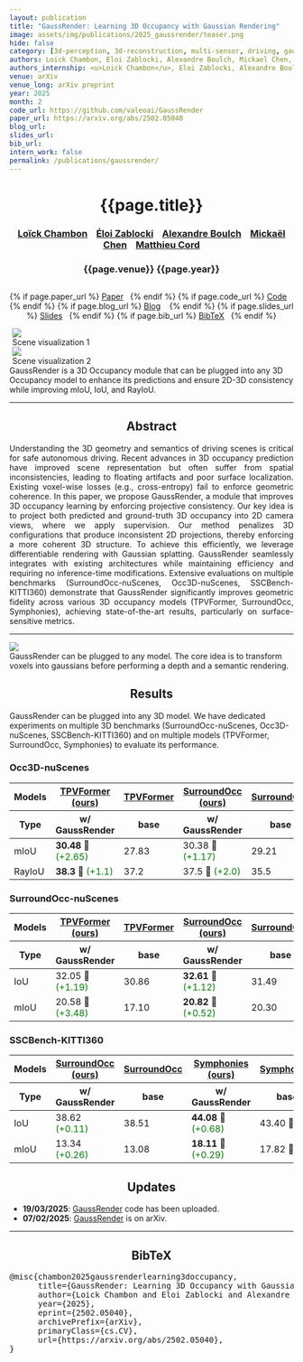```yaml
---
layout: publication
title: "GaussRender: Learning 3D Occupancy with Gaussian Rendering"
image: assets/img/publications/2025_gaussrender/teaser.png
hide: false
category: [3d-perception, 3d-reconstruction, multi-sensor, driving, gaussian-splatting]
authors: Loick Chambon, Eloi Zablocki, Alexandre Boulch, Mickael Chen, Matthieu Cord
authors_internship: <u>Loick Chambon</u>, Eloi Zablocki, Alexandre Boulch, Mickael Chen, Matthieu Cord
venue: arXiv
venue_long: arXiv preprint
year: 2025
month: 2
code_url: https://github.com/valeoai/GaussRender
paper_url: https://arxiv.org/abs/2502.05040
blog_url:
slides_url:
bib_url:
intern_work: false
permalink: /publications/gaussrender/
---
```


<h1 align="center"> {{page.title}} </h1>
<!-- Simple call of authors -->
<!-- <h3 align="center"> {{page.authors}} </h3> -->
<!-- Alternatively you can add links to author pages -->
<h3 align="center"> <a href="https://loickch.github.io/">Loïck Chambon</a> &nbsp;&nbsp; <a href="https://eloiz.github.io">Éloi Zablocki</a> &nbsp;&nbsp; <a href="https://boulch.eu/">Alexandre Boulch</a> &nbsp;&nbsp; <a href="https://scholar.google.com/citations?user=QnRpMJAAAAAJ">Mickaël Chen</a> &nbsp;&nbsp; <a href="https://cord.isir.upmc.fr/">Matthieu Cord</a></h3>

<h3 align="center"> {{page.venue}} {{page.year}} </h3>

<div class="row justify-content-center">
  <div class="column">
      <p align="center">
      {% if page.paper_url %}
      <a href="{{ page.paper_url }}"><i class="far fa-file-pdf"></i> Paper</a>&nbsp;&nbsp;
      {% endif %}
      {% if page.code_url %}
      <a href="{{ page.code_url }}"><i class="fab fa-github"></i> Code</a> &nbsp;&nbsp;
      {% endif %}
      {% if page.blog_url %}
      <a href="{{ page.blog_url }}"><i class="fab fa-blogger"></i> Blog</a> &nbsp;&nbsp;
      {% endif %}
      {% if page.slides_url %}
      <a href="{{ page.slides_url }}"><i class="far fa-file-pdf"></i> Slides</a>&nbsp;&nbsp;
      {% endif %}
      {% if page.bib_url %}
      <a href="{{ page.bib_url}}"><i class="far fa-file-alt"></i> BibTeX</a>&nbsp;&nbsp;
      {% endif %}
    </p>
  </div>
</div>

<div class="row">
    <div class="col-sm mt-3 mt-md-0" style="padding-right: 5px;padding-left: 5px;">
        <img src="../../assets/img/publications/2025_gaussrender/demo_scene_0003.gif" class="img-fluid rounded z-depth-1"/>
        <div class="caption">
            Scene visualization 1
        </div>
    </div>
    <div class="col-sm mt-3 mt-md-0" style="padding-right: 5px;padding-left: 5px;">
        <img src="../../assets/img/publications/2025_gaussrender/demo_scene_0013.gif" class="img-fluid rounded z-depth-1"/>
        <div class="caption">
            Scene visualization 2
        </div>
    </div>
</div>
<div class="caption">
    GaussRender is a 3D Occupancy module that can be plugged into any 3D Occupancy model to enhance its predictions and ensure 2D-3D consistency while improving mIoU, IoU, and RayIoU.
</div>

<hr>

<h2 align="center"> Abstract</h2>

<p align="justify">Understanding the 3D geometry and semantics of driving scenes is critical for safe autonomous driving. Recent advances in 3D occupancy prediction have improved scene representation but often suffer from spatial inconsistencies, leading to floating artifacts and poor surface localization. Existing voxel-wise losses (e.g., cross-entropy) fail to enforce geometric coherence. In this paper, we propose GaussRender, a module that improves 3D occupancy learning by enforcing projective consistency. Our key idea is to project both predicted and ground-truth 3D occupancy into 2D camera views, where we apply supervision. Our method penalizes 3D configurations that produce inconsistent 2D projections, thereby enforcing a more coherent 3D structure. To achieve this efficiently, we leverage differentiable rendering with Gaussian splatting. GaussRender seamlessly integrates with existing architectures while maintaining efficiency and requiring no inference-time modifications. Extensive evaluations on multiple benchmarks (SurroundOcc-nuScenes, Occ3D-nuScenes, SSCBench-KITTI360) demonstrate that GaussRender significantly improves geometric fidelity across various 3D occupancy models (TPVFormer, SurroundOcc, Symphonies), achieving state-of-the-art results, particularly on surface-sensitive metrics.</p>

<hr>

<div class="row">
    <div class="col-sm mt-3 mt-md-0">
        <img src="../../assets/img/publications/2025_gaussrender/pipeline.png" class="img-fluid rounded z-depth-1"/>
        <div class="caption">
            GaussRender can be plugged to any model. The core idea is to transform voxels into gaussians before performing a depth and a semantic rendering.
        </div>
    </div>
</div>

<h2 align="center">Results</h2>

GaussRender can be plugged into any 3D model. We have dedicated experiments on multiple 3D benchmarks (SurroundOcc-nuScenes, Occ3D-nuScenes, SSCBench-KITTI360) and on multiple models (TPVFormer, SurroundOcc, Symphonies) to evaluate its performance.

<h3>Occ3D-nuScenes</h3>
<table>
    <thead>
        <tr>
            <th>Models</th>
            <th><a href="https://arxiv.org/abs/2502.05040">TPVFormer (ours)</a></th>
            <th><a href="https://arxiv.org/abs/2302.07817">TPVFormer</a></th>
            <th><a href="https://arxiv.org/abs/2502.05040">SurroundOcc (ours)</a></th>
            <th><a href="https://arxiv.org/abs/2303.09551">SurroundOcc</a></th>
            <th><a href="https://arxiv.org/abs/2304.05316">OccFormer</a></th>
            <th><a href="https://arxiv.org/abs/2309.09502">RenderOcc</a></th>
        </tr>
        <tr>
            <th>Type</th>
            <th>w/ GaussRender</th>
            <th>base</th>
            <th>w/ GaussRender</th>
            <th>base</th>
            <th>base</th>
            <th>base</th>
        </tr>
    </thead>
    <tbody>
        <tr>
            <td>mIoU</td>
            <td><strong>30.48 🥇</strong> <span style="color: green;">(+2.65)</span></td>
            <td>27.83</td>
            <td>30.38 🥈 <span style="color: green;">(+1.17)</span></td>
            <td>29.21</td>
            <td>21.93</td>
            <td>26.11</td>
        </tr>
        <tr>
            <td>RayIoU</td>
            <td><strong>38.3 🥇</strong> <span style="color: green;">(+1.1)</span></td>
            <td>37.2</td>
            <td>37.5 🥈 <span style="color: green;">(+2.0)</span></td>
            <td>35.5</td>
            <td>-</td>
            <td>19.5</td>
        </tr>
    </tbody>
</table>

<h3>SurroundOcc-nuScenes</h3>
<table>
    <thead>
        <tr>
            <th>Models</th>
            <th><a href="https://arxiv.org/abs/2502.05040">TPVFormer (ours)</a></th>
            <th><a href="https://arxiv.org/abs/2302.07817">TPVFormer</a></th>
            <th><a href="https://arxiv.org/abs/2502.05040">SurroundOcc (ours)</a></th>
            <th><a href="https://arxiv.org/abs/2303.09551">SurroundOcc</a></th>
            <th><a href="https://arxiv.org/abs/2304.05316">OccFormer</a></th>
            <th><a href="https://arxiv.org/abs/2412.04384">GaussianFormerv2</a></th>
        </tr>
        <tr>
            <th>Type</th>
            <th>w/ GaussRender</th>
            <th>base</th>
            <th>w/ GaussRender</th>
            <th>base</th>
            <th>base</th>
            <th>base</th>
        </tr>
    </thead>
    <tbody>
        <tr>
            <td>IoU</td>
            <td>32.05 🥈 <span style="color: green;">(+1.19)</span></td>
            <td>30.86</td>
            <td><strong>32.61 🥇</strong> <span style="color: green;">(+1.12)</span></td>
            <td>31.49</td>
            <td>31.39</td>
            <td>30.56</td>
        </tr>
        <tr>
            <td>mIoU</td>
            <td>20.58 🥈 <span style="color: green;">(+3.48)</span></td>
            <td>17.10</td>
            <td><strong>20.82 🥇</strong> <span style="color: green;">(+0.52)</span></td>
            <td>20.30</td>
            <td>19.03</td>
            <td>20.02</td>
        </tr>
    </tbody>
</table>

<h3>SSCBench-KITTI360</h3>
<table>
    <thead>
        <tr>
            <th>Models</th>
            <th><a href="https://arxiv.org/abs/2502.05040">SurroundOcc (ours)</a></th>
            <th><a href="https://arxiv.org/abs/2303.09551">SurroundOcc</a></th>
            <th><a href="https://arxiv.org/abs/2502.05040">Symphonies (ours)</a></th>
            <th><a href="https://arxiv.org/abs/2306.15670">Symphonies</a></th>
            <th><a href="https://arxiv.org/abs/2304.05316">OccFormer</a></th>
            <th><a href="https://arxiv.org/abs/2112.00726">MonoScene</a></th>
        </tr>
        <tr>
            <th>Type</th>
            <th>w/ GaussRender</th>
            <th>base</th>
            <th>w/ GaussRender</th>
            <th>base</th>
            <th>base</th>
            <th>base</th>
        </tr>
    </thead>
    <tbody>
        <tr>
            <td>IoU</td>
            <td>38.62 <span style="color: green;">(+0.11)</span></td>
            <td>38.51</td>
            <td><strong>44.08 🥇</strong> <span style="color: green;">(+0.68)</span></td>
            <td>43.40 🥈</td>
            <td>40.27</td>
            <td>37.87</td>
        </tr>
        <tr>
            <td>mIoU</td>
            <td>13.34 <span style="color: green;">(+0.26)</span></td>
            <td>13.08</td>
            <td><strong>18.11 🥇</strong> <span style="color: green;">(+0.29)</span></td>
            <td>17.82 🥈</td>
            <td>13.81</td>
            <td>12.31</td>
        </tr>
    </tbody>
</table>

<h2 align="center">Updates</h2>
<ul>
<li><strong>19/03/2025</strong>: <a href="https://arxiv.org/abs/2502.05040">GaussRender</a> code has been uploaded.</li>
<li><strong>07/02/2025</strong>: <a href="https://arxiv.org/abs/2502.05040">GaussRender</a> is on arXiv.</li>
</ul>

<hr>

<h2 align="center">BibTeX</h2>
<left>
  <pre class="bibtex-box">
@misc{chambon2025gaussrenderlearning3doccupancy,
      title={GaussRender: Learning 3D Occupancy with Gaussian Rendering}, 
      author={Loick Chambon and Eloi Zablocki and Alexandre Boulch and Mickael Chen and Matthieu Cord},
      year={2025},
      eprint={2502.05040},
      archivePrefix={arXiv},
      primaryClass={cs.CV},
      url={https://arxiv.org/abs/2502.05040}, 
}
</pre>
</left>

<br>
